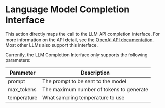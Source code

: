 # Language Model Completion Interface

This action directly maps the call to the LLM API completion interface. For more information on the API detail, see the [OpenAI API documentation](https://platform.openai.com/docs/api-reference/completions/create). Most other LLMs also support this interface.

Currently, the LLM Completion Interface only supports the following parameters:

| Parameter | Description                              |
|---|------------------------------------------|
| prompt | The prompt to be sent to the model       |
| max_tokens | The maximum number of tokens to generate |
| temperature | What sampling temperature to use         |
